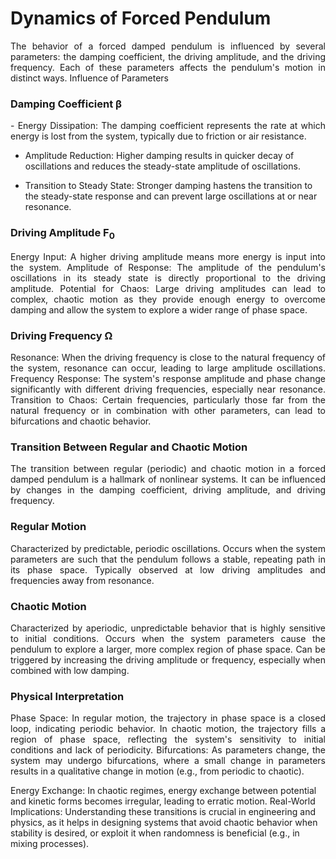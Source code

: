 # Dynamics of Forced Pendulum
<p align="justify">
The behavior of a forced damped pendulum is influenced by several parameters: the damping coefficient, the driving amplitude, and the driving frequency. Each of these parameters affects the pendulum's motion in distinct ways.
Influence of Parameters
</p>

### Damping Coefficient β
<p align="justify">
-  Energy Dissipation: The damping coefficient represents the rate at which energy is lost from the system, typically due to friction or air resistance.

-  Amplitude Reduction: Higher damping results in quicker decay of oscillations and reduces the steady-state amplitude of oscillations.

-  Transition to Steady State: Stronger damping hastens the transition to the steady-state response and can prevent large oscillations at or near resonance.
</p>

### Driving Amplitude F<sub>0</sub>
<p align="justify">
Energy Input: A higher driving amplitude means more energy is input into the system.
Amplitude of Response: The amplitude of the pendulum's oscillations in its steady state is directly proportional to the driving amplitude.
Potential for Chaos: Large driving amplitudes can lead to complex, chaotic motion as they provide enough energy to overcome damping and allow the system to explore a wider range of phase space.
</p>

### Driving Frequency Ω
<p align="justify">
Resonance: When the driving frequency is close to the natural frequency of the system, resonance can occur, leading to large amplitude oscillations.
Frequency Response: The system's response amplitude and phase change significantly with different driving frequencies, especially near resonance.
Transition to Chaos: Certain frequencies, particularly those far from the natural frequency or in combination with other parameters, can lead to bifurcations and chaotic behavior.
</p>

### Transition Between Regular and Chaotic Motion
<p align="justify">
The transition between regular (periodic) and chaotic motion in a forced damped pendulum is a hallmark of nonlinear systems. It can be influenced by changes in the damping coefficient, driving amplitude, and driving frequency.
</p>

### Regular Motion
<p align="justify">
Characterized by predictable, periodic oscillations.
Occurs when the system parameters are such that the pendulum follows a stable, repeating path in its phase space.
Typically observed at low driving amplitudes and frequencies away from resonance.
</p>

### Chaotic Motion
<p align="justify">
Characterized by aperiodic, unpredictable behavior that is highly sensitive to initial conditions.
Occurs when the system parameters cause the pendulum to explore a larger, more complex region of phase space.
Can be triggered by increasing the driving amplitude or frequency, especially when combined with low damping.
</p>

### Physical Interpretation
<p align="justify">
Phase Space: In regular motion, the trajectory in phase space is a closed loop, indicating periodic behavior. In chaotic motion, the trajectory fills a region of phase space, reflecting the system's sensitivity to initial conditions and lack of periodicity.
Bifurcations: As parameters change, the system may undergo bifurcations, where a small change in parameters results in a qualitative change in motion (e.g., from periodic to chaotic).
  
Energy Exchange: In chaotic regimes, energy exchange between potential and kinetic forms becomes irregular, leading to erratic motion.
Real-World Implications: Understanding these transitions is crucial in engineering and physics, as it helps in designing systems that avoid chaotic behavior when stability is desired, or exploit it when randomness is beneficial (e.g., in mixing processes).
</p>
